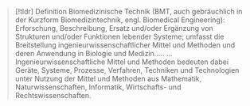 > [!tldr] Definition
> Biomedizinische Technik (BMT, auch gebräuchlich in der Kurzform Biomedizintechnik, engl. Biomedical Engineering): Erforschung, Beschreibung, Ersatz und/oder Ergänzung von Strukturen und/oder Funktionen lebender Systeme; umfasst die Breitstellung ingenieurwissenschaftlicher Mittel und Methoden und deren Anwendung in Biologie und Medizin….. …Ingenieurwissenschaftliche Mittel und Methoden bedeuten dabei Geräte, Systeme, Prozesse, Verfahren, Techniken und Technologien unter Nutzung der Mittel und Methoden aus Mathematik, Naturwissenschaften, Informatik, Wirtschafts- und Rechtswissenschaften. 